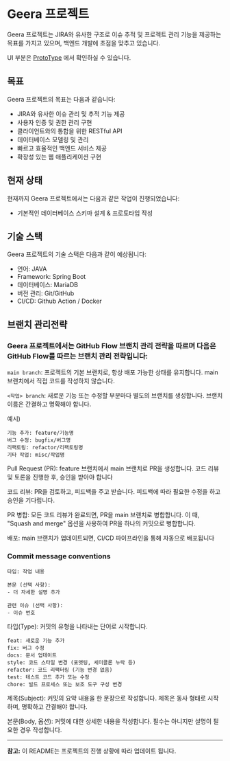 # Geera 프로젝트

Geera 프로젝트는 JIRA와 유사한 구조로 이슈 추적 및 프로젝트 관리 기능을 제공하는 목표를 가지고 있으며, 백엔드 개발에 초점을 맞추고 있습니다.

UI 부분은 [ProtoType](https://ovenapp.io/view/MMxoO3tWvD80NyTJEI1u8dlm6krFMXP7/) 에서 확인하실 수 있습니다.

## 목표

Geera 프로젝트의 목표는 다음과 같습니다:

- JIRA와 유사한 이슈 관리 및 추적 기능 제공
- 사용자 인증 및 권한 관리 구현
- 클라이언트와의 통합을 위한 RESTful API
- 데이터베이스 모델링 및 관리
- 빠르고 효율적인 백엔드 서비스 제공
- 확장성 있는 웹 애플리케이션 구현

## 현재 상태

현재까지 Geera 프로젝트에서는 다음과 같은 작업이 진행되었습니다:

- 기본적인 데이터베이스 스키마 설계 & 프로토타입 작성

## 기술 스택

Geera 프로젝트의 기술 스택은 다음과 같이 예상됩니다:

- 언어: JAVA
- Framework: Spring Boot
- 데이터베이스: MariaDB
- 버전 관리: Git/GitHub
- CI/CD: Github Action / Docker

## 브랜치 관리전략

### Geera 프로젝트에서는 GitHub Flow 브랜치 관리 전략을 따르며 다음은 GitHub Flow를 따르는 브랜치 관리 전략입니다:

`main branch`: 프로젝트의 기본 브랜치로, 항상 배포 가능한 상태를 유지합니다. main 브랜치에서 직접 코드를 작성하지 않습니다.

`<작업> branch`: 새로운 기능 또는 수정할 부분마다 별도의 브랜치를 생성합니다. 브랜치 이름은 간결하고 명확해야 합니다. 

예시)
```
기능 추가: feature/기능명
버그 수정: bugfix/버그명
리팩토링: refactor/리팩토링명
기타 작업: misc/작업명
```

Pull Request (PR): feature 브랜치에서 main 브랜치로 PR을 생성합니다. 코드 리뷰 및 토론을 진행한 후, 승인을 받아야 합니다

코드 리뷰: PR을 검토하고, 피드백을 주고 받습니다. 피드백에 따라 필요한 수정을 하고 승인을 기다립니다.

PR 병합: 모든 코드 리뷰가 완료되면, PR을 main 브랜치로 병합합니다. 이 때, "Squash and merge" 옵션을 사용하여 PR을 하나의 커밋으로 병합합니다.

배포: main 브랜치가 업데이트되면, CI/CD 파이프라인을 통해 자동으로 배포됩니다


### Commit message conventions
```
타입: 작업 내용

본문 (선택 사항):
- 더 자세한 설명 추가

관련 이슈 (선택 사항):
- 이슈 번호
```

타입(Type): 커밋의 유형을 나타내는 단어로 시작합니다.
```
feat: 새로운 기능 추가
fix: 버그 수정
docs: 문서 업데이트
style: 코드 스타일 변경 (포맷팅, 세미콜론 누락 등)
refactor: 코드 리팩터링 (기능 변경 없음)
test: 테스트 코드 추가 또는 수정
chore: 빌드 프로세스 또는 보조 도구 구성 변경
```
제목(Subject): 커밋의 요약 내용을 한 문장으로 작성합니다. 제목은 동사 형태로 시작하며, 명확하고 간결해야 합니다.

본문(Body, 옵션): 커밋에 대한 상세한 내용을 작성합니다. 필수는 아니지만 설명이 필요한 경우 작성합니다.

---
**참고:** 이 README는 프로젝트의 진행 상황에 따라 업데이트 됩니다.

